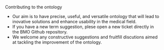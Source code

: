 Contributing to the ontology
- Our aim is to have precise, useful, and versatile ontology that will lead to inovative solutions and enhance usability in the medical field.
- If you have a new term suggestion, plese open a new ticket directly in the BMO Github repository.
- We welcome any constructive suggestions and fruitfill discutions aimed at tackling the improvement of the ontology.
